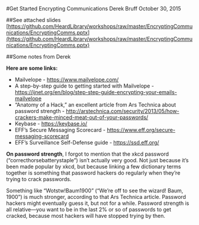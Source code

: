 #Get Started Encrypting Communications
Derek Bruff
October 30, 2015

##See attached slides
[https://github.com/HeardLibrary/workshops/raw/master/EncryptingCommunications/EncryptingComms.pptx](https://github.com/HeardLibrary/workshops/raw/master/EncryptingCommunications/EncryptingComms.pptx)

##Some notes from Derek

**Here are some links:**

* Mailvelope - https://www.mailvelope.com/
* A step-by-step guide to getting started with Mailvelope - https://ijnet.org/en/blog/step-step-guide-encrypting-your-emails-mailvelope
* “Anatomy of a Hack,” an excellent article from Ars Technica about password strength - http://arstechnica.com/security/2013/05/how-crackers-make-minced-meat-out-of-your-passwords/
* Keybase - https://keybase.io/
* EFF’s Secure Messaging Scorecard - https://www.eff.org/secure-messaging-scorecard
* EFF’s Surveillance Self-Defense guide - https://ssd.eff.org/


**On password strength**, I forgot to mention that the xkcd password (“correcthorsebatterystaple”) isn’t actually very good.  Not just because it’s been made popular by xkcd, but because linking a few dictionary terms together is something that password hackers do regularly when they’re trying to crack passwords.

Something like “Wotstw!Baum1900” (“We’re off to see the wizard! Baum, 1900”) is much stronger, according to that Ars Technica article.  Password hackers might eventually guess it, but not for a while.  Password strength is all relative—you want to be in the last 2% or so of passwords to get cracked, because most hackers will have stopped trying by then.

